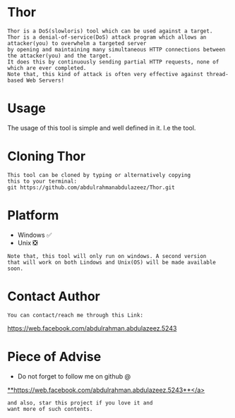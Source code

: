 # Thor
```
Thor is a DoS(slowloris) tool which can be used against a target.
Thor is a denial-of-service(DoS) attack program which allows an attacker(you) to overwhelm a targeted server 
by opening and maintaining many simultaneous HTTP connections between the attacker(you) and the target.
It does this by continuously sending partial HTTP requests, none of which are ever completed.
Note that, this kind of attack is often very effective against thread-based Web Servers!
```

# Usage
The usage of this tool is simple and well defined in it. I.e the tool.

# Cloning Thor
```
This tool can be cloned by typing or alternatively copying
this to your terminal:
git https://github.com/abdulrahmanabdulazeez/Thor.git
```

# Platform

* Windows  ✅
* Unix     ❎
```
Note that, this tool will only run on windows. A second version
that will work on both Lindows and Unix(OS) will be made available
soon.
```

# Contact Author
```
You can contact/reach me through this Link:
```
https://web.facebook.com/abdulrahman.abdulazeez.5243

# Piece of Advise

* Do not forget to follow me on github @

<a href="https://github.com/abdulrahmanabdulazeez">**https://web.facebook.com/abdulrahman.abdulazeez.5243**</a>
```
and also, star this project if you love it and 
want more of such contents.
```



